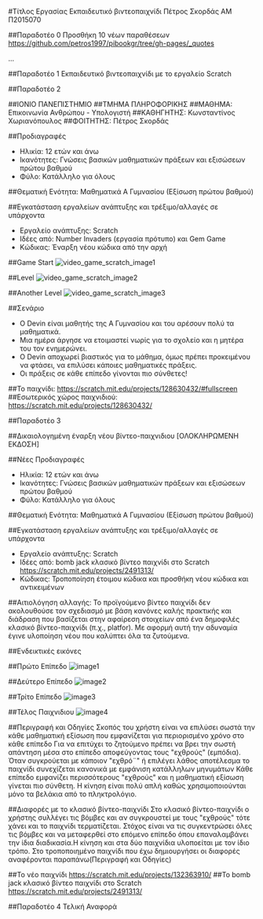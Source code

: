 #Τίτλος Εργασίας Εκπαιδευτικό βιντεοπαιχνίδι
Πέτρος Σκορδάς
ΑΜ Π2015070

##Παραδοτέο 0
Προσθήκη 10 νέων παραθέσεων https://github.com/petros1997/pibookgr/tree/gh-pages/_quotes


...

##Παραδοτέο 1
Εκπαιδευτικό βιντεοπαιχνίδι με το εργαλείο Scratch


##Παραδοτέο 2

##ΙΟΝΙΟ ΠΑΝΕΠΙΣΤΗΜΙΟ
##ΤΜΗΜΑ ΠΛΗΡΟΦΟΡΙΚΗΣ
##ΜΑΘΗΜΑ: Επικοινωνία Ανθρώπου - Υπολογιστή
##ΚΑΘΗΓΗΤΗΣ: Κωνσταντίνος Χωριανόπουλος
##ΦΟΙΤΗΤΗΣ: Πέτρος Σκορδάς

##Προδιαγραφές

* Ηλικία: 12 ετών και άνω
* Ικανότητες: Γνώσεις βασικών μαθηματικών πράξεων και εξισώσεων πρώτου βαθμού
* Φύλο: Κατάλληλο για όλους

##Θεματική Ενότητα: Μαθηματικά Α Γυμνασίου (Εξίσωση πρώτου βαθμού)

##Εγκατάσταση εργαλείων ανάπτυξης και τρέξιμο/αλλαγές σε υπάρχοντα
	
*	Εργαλείο ανάπτυξης: Scratch
*	Ιδέες από: Number Invaders (εργασία πρότυπο) και Gem Game
*	Κώδικας: Έναρξη νέου κώδικα από την αρχή

##Game Start
![video_game_scratch_image1](https://cloud.githubusercontent.com/assets/22654144/20073107/8ea7433e-a533-11e6-8842-945efd302913.png)


##Level
![video_game_scratch_image2](https://cloud.githubusercontent.com/assets/22654144/20073593/82d3f974-a535-11e6-8f4c-6c20eff0a115.png)


##Another Level
![video_game_scratch_image3](https://cloud.githubusercontent.com/assets/22654144/20073631/a4cd47e2-a535-11e6-8804-9c342a3105f0.png)


##Σενάριο
	
*	Ο Devin είναι μαθητής της Α Γυμνασίου και του αρέσουν πολύ τα μαθηματικά.
*	Μια ημέρα άργησε να ετοιμαστεί νωρίς για το σχολείο και η μητέρα του τον ενημερώνει.
*	Ο Devin αποχωρεί βιαστικός για το μάθημα, όμως πρέπει προκειμένου να φτάσει, να επιλύσει κάποιες μαθηματικές πράξεις.
*	Οι πράξεις σε κάθε επίπεδο γίνονται πιο σύνθετες!

##Το παιχνίδι: https://scratch.mit.edu/projects/128630432/#fullscreen
##Εσωτερικός χώρος παιχνιδιού: https://scratch.mit.edu/projects/128630432/


##Παραδοτέο 3

##Δικαιολογημένη έναρξη νέου βίντεο-παιχνιδιου [ΟΛΟΚΛΗΡΩΜΕΝΗ ΕΚΔΟΣΗ]

##Νέες Προδιαγραφές

* Ηλικία: 12 ετών και άνω
* Ικανότητες: Γνώσεις βασικών μαθηματικών πράξεων και εξισώσεων πρώτου βαθμού
* Φύλο: Κατάλληλο για όλους

##Θεματική Ενότητα: Μαθηματικά Α Γυμνασίου (Εξίσωση πρώτου βαθμού)

##Εγκατάσταση εργαλείων ανάπτυξης και τρέξιμο/αλλαγές σε υπάρχοντα
	
*	Εργαλείο ανάπτυξης: Scratch
*	Ιδέες από:  bomb jack κλασικό βίντεο παιχνίδι στο Scratch https://scratch.mit.edu/projects/2491313/
*	Κώδικας: Τροποποίηση έτοιμου κώδικα και προσθήκη νέου κώδικα και αντικειμένων

##Αιτιολόγηση αλλαγής: Το προϊγούμενο βίντεο παιχνίδι δεν ακολουθούσε τον σχεδιασμό με βάση κανόνες καλής πρακτικής και διάδραση που βασίζεται στην αφαίρεση στοιχείων από ένα δημοφιλές κλασικό βίντεο-παιχνίδι (π.χ., platfor). Με αφορμή αυτή την αδυναμία έγινε υλοποίηση νέου που καλύπτει όλα τα ζυτούμενα.

##Ενδεικτικές εικόνες 

##Πρώτο Επίπεδο
![image1](https://cloud.githubusercontent.com/assets/22654144/20836337/8dc6872c-b8a7-11e6-8ead-2b2f0e98274e.png)


##Δεύτερο Επίπεδο
![image2](https://cloud.githubusercontent.com/assets/22654144/20836360/a5183f88-b8a7-11e6-8d0b-fbf0ced6c410.png)


##Τρίτο Επίπεδο
![image3](https://cloud.githubusercontent.com/assets/22654144/20836380/bf4add84-b8a7-11e6-99ba-083364b7af47.png)

##Τέλος Παιχνιδιου
![image4](https://cloud.githubusercontent.com/assets/22654144/20836392/ca93c318-b8a7-11e6-87bf-a244f447180c.png)

##Περιγραφή και Οδηγίες
Σκοπός του χρήστη είναι να επιλύσει σωστά την κάθε μαθηματική εξίσωση που εμφανίζεται για περιορισμένο χρόνο στο κάθε επίπεδο
Για να επιτύχει το ζητούμενο πρέπει να βρει την σωστή απάντηση μέσα στο επίπεδο αποφεύγοντας τους "εχθρούς" (εμπόδια).
Όταν συγκρούεται με κάποιον "εχθρό¨" ή επιλέγει λάθος αποτέλεσμα το παιχνίδι συνεχίζεται κανονικά με εμφάνιση κατάλληλων μηνυμάτων
Κάθε επίπεδο εμφανίζει περισσότερους "εχθρούς" και η μαθηματική εξίσωση γίνεται πιο σύνθετη.
Η κίνηση είναι πολύ απλή καθώς χρησιμοποιούνται μόνο τα βελάκια από το πληκτρολόγιο.

##Διαφορές με το κλασικό βίντεο-παιχνίδι
Στο κλασικό βίντεο-παιχνίδι ο χρήστης συλλέγει τις βόμβες και αν συγκρουστεί με τους "εχθρούς" τότε χάνει και το παιχνίδι τερματίζεται. Στόχος είναι να τις συγκεντρώσει όλες τις βόμβες και να μεταφερθεί στο επόμενο επίπεδο όπου επαναλαμβάνει την ίδια διαδικασία.Η κίνηση και στα δύο παιχνίδια υλοποείται με τον ίδιο τρόπο. Στο τροποποιημένο παιχνίδι που έχω δημιουργήσει οι διαφορές αναφέρονται παραπάνω(Περιγραφή και Οδηγίες)

##Το νέο παιχνίδι https://scratch.mit.edu/projects/132363910/
##Το bomb jack κλασικό βίντεο παιχνίδι στο Scratch https://scratch.mit.edu/projects/2491313/

##Παραδοτέο 4 Τελική Αναφορά


